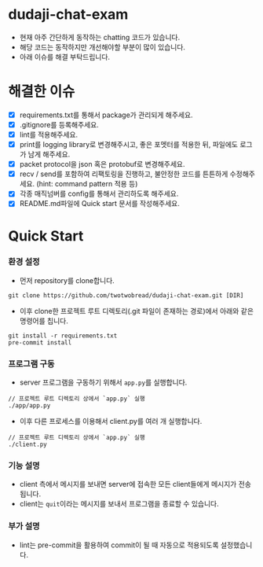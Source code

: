 # dudaji-chat-exam

- 현재 아주 간단하게 동작하는 chatting 코드가 있습니다.
- 해당 코드는 동작하지만 개선해야할 부분이 많이 있습니다.
- 아래 이슈를 해결 부탁드립니다.
# 해결한 이슈
- [X] requirements.txt를 통해서 package가 관리되게 해주세요.
- [X] .gitignore를 등록해주세요.
- [X] lint를 적용해주세요.
- [X] print를 logging library로 변경해주시고, 좋은 포멧터를 적용한 뒤, 파일에도 로그가 남게 해주세요.
- [X] packet protocol을 json 혹은 protobuf로 변경해주세요.
- [X] recv / send를 포함하여 리팩토링을 진행하고, 불안정한 코드를 튼튼하게 수정해주세요. (hint: command pattern 적용 등)
- [X] 각종 매직넘버를 config를 통해서 관리하도록 해주세요.
- [X] README.md파일에 Quick start 문서를 작성해주세요.
# Quick Start
### 환경 설정
- 먼저 repository를 clone합니다.
```Text
git clone https://github.com/twotwobread/dudaji-chat-exam.git [DIR]
```
- 이후 clone한 프로젝트 루트 디렉토리(.git 파일이 존재하는 경로)에서 아래와 같은 명령어를 칩니다.
```
git install -r requirements.txt
pre-commit install
```
### 프로그램 구동
- server 프로그램을 구동하기 위해서 `app.py`를 실행합니다.
```
// 프로젝트 루트 디렉토리 상에서 `app.py` 실행
./app/app.py
```
- 이후 다른 프로세스를 이용해서 client.py를 여러 개 실행합니다.
```
// 프로젝트 루트 디렉토리 상에서 `app.py` 실행
./client.py
```
### 기능 설명
- client 측에서 메시지를 보내면 server에 접속한 모든 client들에게 메시지가 전송됩니다.
- client는 `quit`이라는 메시지를 보내서 프로그램을 종료할 수 있습니다.
### 부가 설명
- lint는 pre-commit을 활용하여 commit이 될 때 자동으로 적용되도록 설정했습니다.
